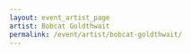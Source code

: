 ```yaml
---
layout: event_artist_page
artist: Bobcat Goldthwait
permalink: /event/artist/bobcat-goldthwait/
---
```



